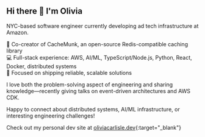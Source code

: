 ## Hi there 👋 I'm Olivia

NYC-based software engineer currently developing ad tech infrastructure at Amazon.

🚀 Co-creator of CacheMunk, an open-source Redis-compatible caching library  
💻 Full-stack experience: AWS, AI/ML, TypeScript/Node.js, Python, React, Docker, distributed systems  
🎯 Focused on shipping reliable, scalable solutions

I love both the problem-solving aspect of engineering and sharing knowledge—recently giving talks on event-driven architectures and AWS CDK.

Happy to connect about distributed systems, AI/ML infrastructure, or interesting engineering challenges!

Check out my personal dev site at [oliviacarlisle.dev](https://oliviacarlisle.dev){:target="_blank"}
